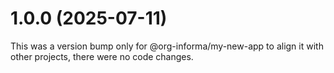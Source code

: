 # 1.0.0 (2025-07-11)

This was a version bump only for @org-informa/my-new-app to align it with other projects, there were no code changes.